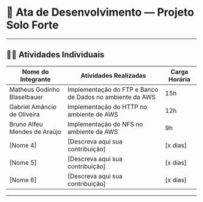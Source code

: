 # 🌾 Ata de Desenvolvimento — Projeto Solo Forte

---

## 👩‍🌾 Atividades Individuais

| Nome do Integrante           | Atividades Realizadas                                              | Carga Horária |
|------------------------------|--------------------------------------------------------------------|----------------------------|
| Matheus Godinho Blaselbauer  | Implementação do FTP e Banco de Dados no ambiente da AWS           | 15h                        |
| Gabriel Amâncio de Oliveira                     |Implementação do HTTP no ambiente de AWS| 12h                   |
| Bruno Alfeu Mendes de Araújo  | Implementação do NFS no ambiente da AWS        | 9h                   |
| [Nome 4]                     | [Descreva aqui sua contribuição]                                   | [x dias]                   |
| [Nome 5]                     | [Descreva aqui sua contribuição]                                   | [x dias]                   |
| [Nome 6]                     | [Descreva aqui sua contribuição]                                   | [x dias]                   |

---
